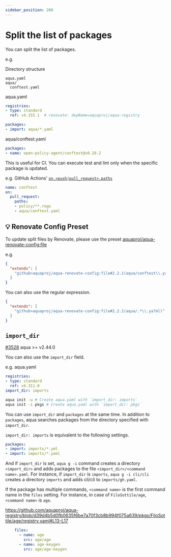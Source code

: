```yaml
---
sidebar_position: 200
---
```


# Split the list of packages

You can split the list of packages.

e.g.

Directory structure

```
aqua.yaml
aqua/
  conftest.yaml
```

aqua.yaml

```yaml
registries:
- type: standard
  ref: v4.155.1  # renovate: depName=aquaproj/aqua-registry

packages:
- import: aqua/*.yaml
```

aqua/conftest.yaml

```yaml
packages:
- name: open-policy-agent/conftest@v0.28.2
```

This is useful for CI.
You can execute test and lint only when the specific package is updated.

e.g. GitHub Actions' [`on.<push|pull_request>.paths`](https://docs.github.com/en/actions/learn-github-actions/workflow-syntax-for-github-actions#onpushpull_requestpaths)

```yaml
name: conftest
on:
  pull_request:
    paths:
    - policy/**.rego
    - aqua/conftest.yaml
```

## :bulb: Renovate Config Preset

To update split files by Renovate, please use the preset [aquaproj/aqua-renovate-config:file](https://github.com/aquaproj/aqua-renovate-config#file-preset)

e.g.

```json
{
  "extends": [
    "github>aquaproj/aqua-renovate-config:file#2.2.1(aqua/conftest\\.yaml)"
  ]
}
```

You can also use the regular expression.

```json
{
  "extends": [
    "github>aquaproj/aqua-renovate-config:file#2.2.1(aqua/.*\\.ya?ml)"
  ]
}
```

## `import_dir`

[#3528](https://github.com/aquaproj/aqua/pull/3528) aqua >= v2.44.0

You can also use the `import_dir` field.

e.g. aqua.yaml

```yaml
registries:
- type: standard
  ref: v4.311.0
import_dir: imports
```

```sh
aqua init -u # Create aqua.yaml with `import_dir: imports`
aqua init -i pkgs # Create aqua.yaml with `import_dir: pkgs`
```

You can use `import_dir` and `packages` at the same time.
In addition to `packages`, aqua searches packages from the directory specified with `import_dir`.

`import_dir: imports` is equivalent to the following settings.

```yaml
packages:
- import: imports/*.yml
- import: imports/*.yaml
```

And if `import_dir` is set, `aqua g -i` command creates a directory `<import_dir>` and adds packages to the file `<import_dir>/<command name>.yaml`.
For instance, if `import_dir` is `imports`, `aqua g -i cli/cli` creates a directory `imports` and adds cli/cli to `imports/gh.yaml`.

If the package has multiple commands, `<command name>` is the first command name in the `files` setting.
For instance, in case of `FiloSottile/age`, `<command name>` is `age`.

https://github.com/aquaproj/aqua-registry/blob/d39d4b5d0fb0635f6be7a70f3cb8b994f075a639/pkgs/FiloSottile/age/registry.yaml#L13-L17

```yaml
    files:
      - name: age
        src: age/age
      - name: age-keygen
        src: age/age-keygen
```
